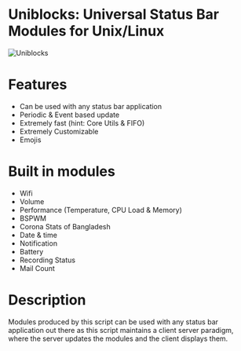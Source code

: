 # Uniblocks: Universal Status Bar Modules for Unix/Linux

![Uniblocks](https://cloud.disroot.org/core/preview?fileId=100538021&x=1366&y=768&a=true)

# Features
   * Can be used with any status bar application
   * Periodic & Event based update
   * Extremely fast (hint: Core Utils & FIFO)
   * Extremely Customizable
   * Emojis

# Built in modules
   * Wifi
   * Volume
   * Performance (Temperature, CPU Load & Memory)
   * BSPWM
   * Corona Stats of Bangladesh
   * Date & time
   * Notification
   * Battery
   * Recording Status
   * Mail Count

# Description
Modules produced by this script can be used with any status bar application out there as this script maintains a client server paradigm, where the server updates the modules and the client displays them.
